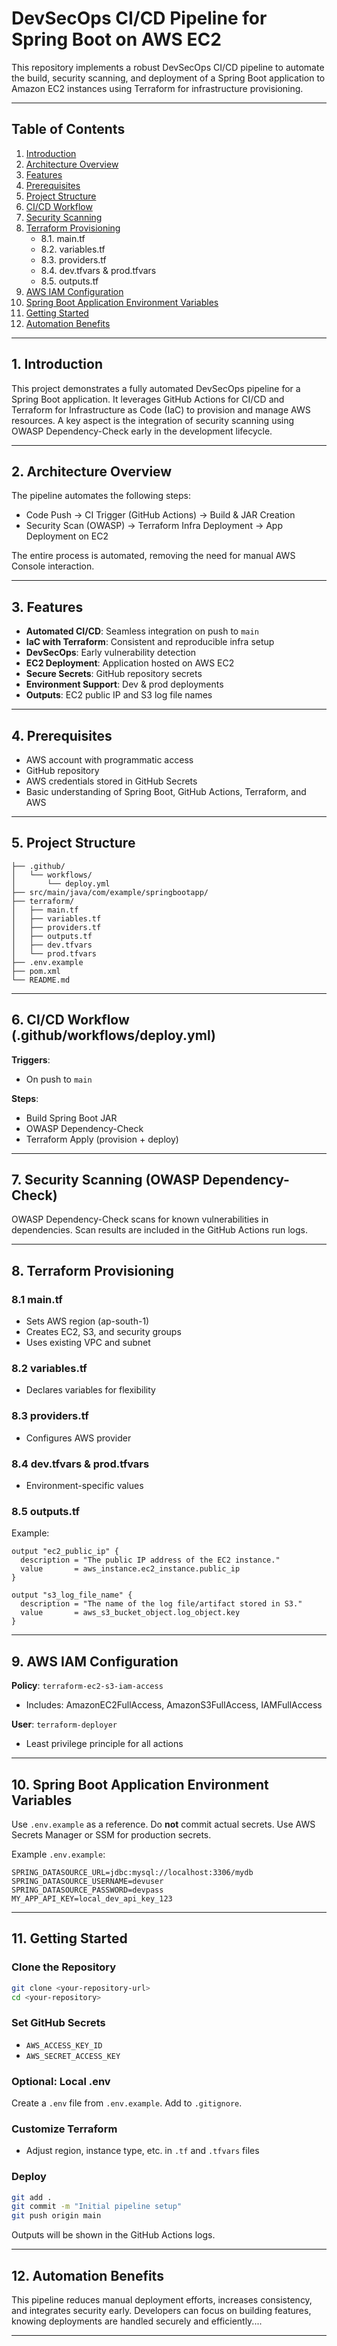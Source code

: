 # DevSecOps CI/CD Pipeline for Spring Boot on AWS EC2

This repository implements a robust DevSecOps CI/CD pipeline to automate the build, security scanning, and deployment of a Spring Boot application to Amazon EC2 instances using Terraform for infrastructure provisioning.

---

## Table of Contents

1. [Introduction](#1-introduction)
2. [Architecture Overview](#2-architecture-overview)
3. [Features](#3-features)
4. [Prerequisites](#4-prerequisites)
5. [Project Structure](#5-project-structure)
6. [CI/CD Workflow](#6-cicd-workflow-githubworkflowsdeployyml)
7. [Security Scanning](#7-security-scanning-owasp-dependency-check)
8. [Terraform Provisioning](#8-terraform-provisioning)
   - 8.1. main.tf
   - 8.2. variables.tf
   - 8.3. providers.tf
   - 8.4. dev.tfvars & prod.tfvars
   - 8.5. outputs.tf
9. [AWS IAM Configuration](#9-aws-iam-configuration)
10. [Spring Boot Application Environment Variables](#10-spring-boot-application-environment-variables)
11. [Getting Started](#11-getting-started)
12. [Automation Benefits](#12-automation-benefits)

---

## 1. Introduction

This project demonstrates a fully automated DevSecOps pipeline for a Spring Boot application. It leverages GitHub Actions for CI/CD and Terraform for Infrastructure as Code (IaC) to provision and manage AWS resources. A key aspect is the integration of security scanning using OWASP Dependency-Check early in the development lifecycle.

---

## 2. Architecture Overview

The pipeline automates the following steps:

- Code Push → CI Trigger (GitHub Actions) → Build & JAR Creation
- Security Scan (OWASP) → Terraform Infra Deployment → App Deployment on EC2

The entire process is automated, removing the need for manual AWS Console interaction.

---

## 3. Features

- **Automated CI/CD**: Seamless integration on push to `main`
- **IaC with Terraform**: Consistent and reproducible infra setup
- **DevSecOps**: Early vulnerability detection
- **EC2 Deployment**: Application hosted on AWS EC2
- **Secure Secrets**: GitHub repository secrets
- **Environment Support**: Dev & prod deployments
- **Outputs**: EC2 public IP and S3 log file names

---

## 4. Prerequisites

- AWS account with programmatic access
- GitHub repository
- AWS credentials stored in GitHub Secrets
- Basic understanding of Spring Boot, GitHub Actions, Terraform, and AWS

---

## 5. Project Structure

```
├── .github/
│   └── workflows/
│       └── deploy.yml
├── src/main/java/com/example/springbootapp/
├── terraform/
│   ├── main.tf
│   ├── variables.tf
│   ├── providers.tf
│   ├── outputs.tf
│   ├── dev.tfvars
│   └── prod.tfvars
├── .env.example
├── pom.xml
└── README.md
```

---

## 6. CI/CD Workflow (.github/workflows/deploy.yml)

**Triggers**:
- On push to `main`

**Steps**:
- Build Spring Boot JAR
- OWASP Dependency-Check
- Terraform Apply (provision + deploy)

---

## 7. Security Scanning (OWASP Dependency-Check)

OWASP Dependency-Check scans for known vulnerabilities in dependencies. Scan results are included in the GitHub Actions run logs.

---

## 8. Terraform Provisioning

### 8.1 main.tf
- Sets AWS region (ap-south-1)
- Creates EC2, S3, and security groups
- Uses existing VPC and subnet

### 8.2 variables.tf
- Declares variables for flexibility

### 8.3 providers.tf
- Configures AWS provider

### 8.4 dev.tfvars & prod.tfvars
- Environment-specific values

### 8.5 outputs.tf
Example:
```hcl
output "ec2_public_ip" {
  description = "The public IP address of the EC2 instance."
  value       = aws_instance.ec2_instance.public_ip
}

output "s3_log_file_name" {
  description = "The name of the log file/artifact stored in S3."
  value       = aws_s3_bucket_object.log_object.key
}
```

---

## 9. AWS IAM Configuration

**Policy**: `terraform-ec2-s3-iam-access`
- Includes: AmazonEC2FullAccess, AmazonS3FullAccess, IAMFullAccess

**User**: `terraform-deployer`
- Least privilege principle for all actions

---

## 10. Spring Boot Application Environment Variables

Use `.env.example` as a reference. Do **not** commit actual secrets. Use AWS Secrets Manager or SSM for production secrets.

Example `.env.example`:
```
SPRING_DATASOURCE_URL=jdbc:mysql://localhost:3306/mydb
SPRING_DATASOURCE_USERNAME=devuser
SPRING_DATASOURCE_PASSWORD=devpass
MY_APP_API_KEY=local_dev_api_key_123
```

---

## 11. Getting Started

### Clone the Repository
```bash
git clone <your-repository-url>
cd <your-repository>
```

### Set GitHub Secrets
- `AWS_ACCESS_KEY_ID`
- `AWS_SECRET_ACCESS_KEY`

### Optional: Local .env
Create a `.env` file from `.env.example`. Add to `.gitignore`.

### Customize Terraform
- Adjust region, instance type, etc. in `.tf` and `.tfvars` files

### Deploy
```bash
git add .
git commit -m "Initial pipeline setup"
git push origin main
```

Outputs will be shown in the GitHub Actions logs.

---

## 12. Automation Benefits

This pipeline reduces manual deployment efforts, increases consistency, and integrates security early. Developers can focus on building features, knowing deployments are handled securely and efficiently....

---
